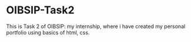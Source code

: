 # OIBSIP-Task2
This is Task 2 of OIBSIP: my internship, where i have created my personal portfolio using basics of html, css.
